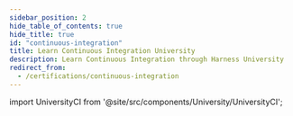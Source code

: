 ```yaml
---
sidebar_position: 2
hide_table_of_contents: true
hide_title: true
id: "continuous-integration"
title: Learn Continuous Integration University
description: Learn Continuous Integration through Harness University
redirect_from:
  - /certifications/continuous-integration
---
```


<!-- Custom component -->

import UniversityCI from '@site/src/components/University/UniversityCI';

<UniversityCI />
